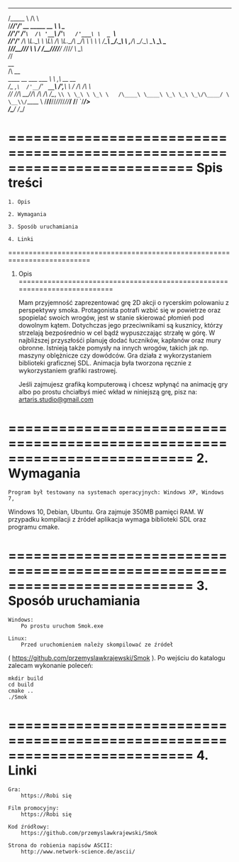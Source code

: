 
 ________                                     __         
/\_____  \                                   /\ \        
\/____//'/'     __     _____      __      ___\ \ \___    
     //'/'    /'__`\  /\ '__`\  /'__`\   /'___\ \  _ `\  
    //'/'___ /\ \L\.\_\ \ \L\ \/\ \L\.\_/\ \__/\ \ \ \ \ 
    /\_______\ \__/.\_\\ \ ,__/\ \__/.\_\ \____\\ \_\ \_\
    \/_______/\/__/\/_/ \ \ \/  \/__/\/_/\/____/ \/_/\/_/
                         \ \_\                           
                          \/_/                           
                                  __                
                                 /\ \__             
 ____      __    ___ ___     ____\ \ ,_\  __  __    
/\_ ,`\  /'__`\/' __` __`\  /',__\\ \ \/ /\ \/\ \   
\/_/  /_/\  __//\ \/\ \/\ \/\__, `\\ \ \_\ \ \_\ \  
  /\____\ \____\ \_\ \_\ \_\/\____/ \ \__\\/`____ \ 
  \/____/\/____/\/_/\/_/\/_/\/___/   \/__/ `/___/> \
                                              /\___/
                                              \/__/ 
											  
==========================================================================
Spis treści
==========================================================================

	1. Opis

	2. Wymagania

	3. Sposób uruchamiania

	4. Linki
	
	
==========================================================================
1. Opis
==========================================================================

	Mam przyjemność zaprezentować grę 2D akcji o rycerskim polowaniu z
perspektywy smoka. Protagonista potrafi wzbić się w powietrze oraz
spopielać swoich wrogów, jest w stanie skierować płomień pod dowolnym
kątem. Dotychczas jego przeciwnikami są kusznicy, którzy strzelają
bezpośrednio w cel bądź wypuszczając strzałę w górę. W najbliższej
przyszłośći planuję dodać łuczników, kapłanów oraz mury obronne. Istnieją
także pomysły na innych wrogów, takich jak np. maszyny oblężnicze
czy dowódców. Gra działa z wykorzystaniem biblioteki graficznej SDL.
Animacja była tworzona ręcznie z wykorzystaniem grafiki rastrowej.

	Jeśli zajmujesz grafiką komputerową i chcesz wpłynąć na animację
gry albo po prostu chciałbyś mieć wkład w niniejszą grę, pisz na:
artaris.studio@gmail.com

==========================================================================
2. Wymagania
==========================================================================

	Program był testowany na systemach operacyjnych: Windows XP, Windows 7,
Windows 10, Debian, Ubuntu. Gra zajmuje 350MB pamięci RAM. W przypadku
kompilacji z źródeł aplikacja wymaga biblioteki SDL oraz programu cmake.

==========================================================================
3. Sposób uruchamiania
==========================================================================

	Windows:
		Po prostu uruchom Smok.exe

	Linux:
		Przed uruchomieniem należy skompilować ze źródeł
( https://github.com/przemyslawkrajewski/Smok ). Po wejściu do katalogu
zalecam wykonanie poleceń:

	mkdir build
	cd build
	cmake ..
	./Smok

==========================================================================
4. Linki
==========================================================================

	Gra:
		https://Robi się

	Film promocyjny:
		https://Robi się

	Kod źródłowy:
		https://github.com/przemyslawkrajewski/Smok

	Strona do robienia napisów ASCII:
		http://www.network-science.de/ascii/
